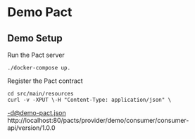 # Demo Pact

## Demo Setup

Run the Pact server

    ./docker-compose up.

Register the Pact contract

    cd src/main/resources
    curl -v -XPUT \-H "Content-Type: application/json" \
-d@demo-pact.json \
http://localhost:80/pacts/provider/demo/consumer/consumer-api/version/1.0.0

